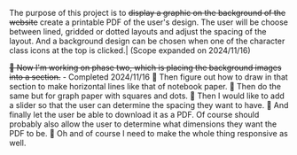 The purpose of this project is to ~~display a graphic on the background of the website~~ create a printable PDF of the user's design. The user will be choose between lined, gridded or dotted layouts and adjust the spacing of the layout. And a background design can be chosen when one of the character class icons at the top is clicked.|
(Scope expanded on 2024/11/16)

~~🔹  Now I'm working on phase two, which is placing the background images into a section.~~ - Completed 2024/11/16
🔹  Then figure out how to draw in that section to make horizontal lines like that of notebook paper. 
🔹  Then do the same but for graph paper with squares and dots.
🔹  Then I would like to add a slider so that the user can determine the spacing they want to have.
🔹  And finally let the user be able to download it as a PDF.  Of course should probably also allow the user to determine what dimensions they want the PDF to be. 
🔹  Oh and of course I need to make the whole thing responsive as well.
